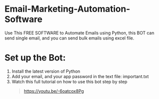 # Email-Marketing-Automation-Software
 Use This FREE SOFTWARE to Automate Emails using Python, this BOT can send single email, and you can send bulk emails using excel file.
# Set up the Bot:
 1. Install the latest version of Python<br>
 2. Add your email, and your app password in the text file: important.txt<br>
 3. Watch this full tutorial on how to use this bot step by step<br>
    >https://youtu.be/-6oatcox8Pg
